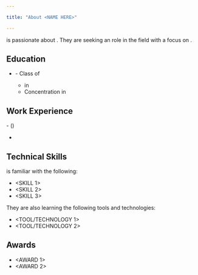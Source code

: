 ```yaml
---

title: "About <NAME HERE>"

---
```

<!-- Introduction Section -->
<NAME> is passionate about <INTERESTS>. They are seeking an <ROLE TYPE> role in the <FIELD> field with a focus on <SPECIFIC AREA>.

## Education

<!-- Add your education here. If you have multiple degrees or certifications, list them starting from the most recent. -->
* <INSTITUTION NAME> - Class of <YEAR>
  * <DEGREE TYPE> in <MAJOR>
  * Concentration in <CONCENTRATION>

## Work Experience

<!-- Work experience is crucial. If you have worked on projects, internships, or part-time jobs, mention them here. -->
<COMPANY NAME> - <ROLE> (<TIME PERIOD>)
* <BRIEF DESCRIPTION OF YOUR RESPONSIBILITIES AND ACHIEVEMENTS>

## Technical Skills

<!-- List the skills you are learning or have mastered. If you're new to coding, mention any courses or tutorials you've completed. -->
<NAME> is familiar with the following:

* <SKILL 1>
* <SKILL 2>
* <SKILL 3>

<!-- If you have experience with any software tools or technologies, list them here. -->
They are also learning the following tools and technologies:
* <TOOL/TECHNOLOGY 1>
* <TOOL/TECHNOLOGY 2>

## Awards

<!-- Any recognitions or awards you've received can be a great highlight. -->
* <AWARD 1>
* <AWARD 2>

<!-- Feel free to add sections that you think might be relevant. For example, volunteer work, extracurricular activities, or personal projects. -->
